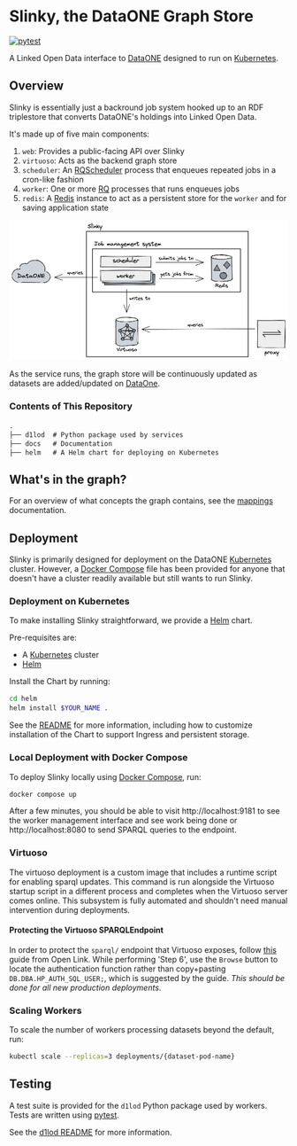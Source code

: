 # Slinky, the DataONE Graph Store

[![pytest](https://github.com/dataoneorg/slinky/actions/workflows/pytest.yaml/badge.svg)](https://github.com/dataone/slinky/actions/workflows/pytest.yaml)

A Linked Open Data interface to [DataONE](https://dataone.org) designed to run on [Kubernetes](https://kubernetes.io).

## Overview

Slinky is essentially just a backround job system hooked up to an RDF triplestore that converts DataONE's holdings into Linked Open Data.

It's made up of five main components:

1. `web`: Provides a public-facing API over Slinky
2. `virtuoso`: Acts as the backend graph store
3. `scheduler`: An [RQScheduler](https://github.com/rq/rq-scheduler) process that enqueues repeated jobs in a cron-like fashion
4. `worker`: One or more [RQ](http://python-rq.org/) processes that runs enqueues jobs
5. `redis`: A [Redis](http://redis.io) instance to act as a persistent store for the `worker` and for saving application state

![slinky architecture diagram showing the components in the list above connected with arrows](./docs/slinky-architecture.png)

As the service runs, the graph store will be continuously updated as datasets are added/updated on [DataOne](https://www.dataone.org/).

### Contents of This Repository

```text
.
├── d1lod  # Python package used by services
├── docs   # Documentation
├── helm   # A Helm chart for deploying on Kubernetes
```

## What's in the graph?

For an overview of what concepts the graph contains, see the [mappings](/docs/mappings.md) documentation.

## Deployment

Slinky is primarily designed for deployment on the DataONE [Kubernetes](https://kubernetes.io/) cluster.
However, a [Docker Compose](https://docs.docker.com/compose/) file has been provided for anyone that doesn't have a cluster readily available but still wants to run Slinky.

### Deployment on Kubernetes

To make installing Slinky straightforward, we provide a [Helm](https://helm.sh) chart.

Pre-requisites are:

- A [Kubernetes](https://kubernetes.io) cluster
- [Helm](https://helm.sh)

Install the Chart by running:

```sh
cd helm
helm install $YOUR_NAME .
```

See the [README](./helm/README.md) for more information, including how to customize installation of the Chart to support Ingress and persistent storage.

### Local Deployment with Docker Compose

To deploy Slinky locally using [Docker Compose](https://docs.docker.com/compose/), run:

```sh
docker compose up
```

After a few minutes, you should be able to visit http://localhost:9181 to see the worker management interface and see work being done or http://localhost:8080 to send SPARQL queries to the endpoint.

### Virtuoso

The virtuoso deployment is a custom image that includes a runtime script
for enabling sparql updates. This command is run alongside the Virtuoso
startup script in a different process and completes when the Virtuoso
server comes online. This subsystem is fully automated and shouldn't need
manual intervention during deployments.

#### Protecting the Virtuoso SPARQLEndpoint

In order to protect the `sparql/` endpoint that Virtuoso exposes, follow
[this](http://vos.openlinksw.com/owiki/wiki/VOS/VirtSPARQLProtectSQLDigestAuthentication)
guide from Open Link. While performing 'Step 6', use the `Browse` button
to locate the authentication function rather than copy+pasting
`DB.DBA.HP_AUTH_SQL_USER;`, which is suggested by the guide. _This
should be done for all new production deployments_.

### Scaling Workers

To scale the number of workers processing datasets beyond the default, run:

```sh
kubectl scale --replicas=3 deployments/{dataset-pod-name}
```

## Testing

A test suite is provided for the `d1lod` Python package used by workers.
Tests are written using [pytest](http://pytest.org).

See the [d1lod README](./d1lod/README.md) for more information.
